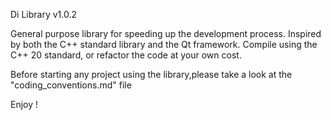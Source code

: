 Di Library v1.0.2

General purpose library for speeding up the development process. Inspired by both the C++ standard library and the Qt framework.
Compile using the C++ 20 standard, or refactor the code at your own cost.

Before starting any project using the library,please take a look at the "coding_conventions.md" file

Enjoy !